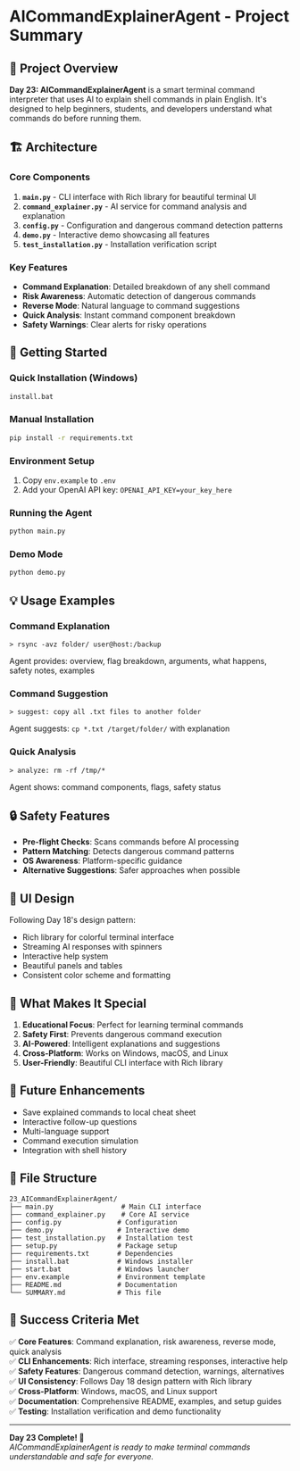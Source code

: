 # AICommandExplainerAgent - Project Summary

## 🎯 Project Overview

**Day 23: AICommandExplainerAgent** is a smart terminal command interpreter that uses AI to explain shell commands in plain English. It's designed to help beginners, students, and developers understand what commands do before running them.

## 🏗️ Architecture

### Core Components

1. **`main.py`** - CLI interface with Rich library for beautiful terminal UI
2. **`command_explainer.py`** - AI service for command analysis and explanation
3. **`config.py`** - Configuration and dangerous command detection patterns
4. **`demo.py`** - Interactive demo showcasing all features
5. **`test_installation.py`** - Installation verification script

### Key Features

- **Command Explanation**: Detailed breakdown of any shell command
- **Risk Awareness**: Automatic detection of dangerous commands
- **Reverse Mode**: Natural language to command suggestions
- **Quick Analysis**: Instant command component breakdown
- **Safety Warnings**: Clear alerts for risky operations

## 🚀 Getting Started

### Quick Installation (Windows)
```bash
install.bat
```

### Manual Installation
```bash
pip install -r requirements.txt
```

### Environment Setup
1. Copy `env.example` to `.env`
2. Add your OpenAI API key: `OPENAI_API_KEY=your_key_here`

### Running the Agent
```bash
python main.py
```

### Demo Mode
```bash
python demo.py
```

## 💡 Usage Examples

### Command Explanation
```
> rsync -avz folder/ user@host:/backup
```
Agent provides: overview, flag breakdown, arguments, what happens, safety notes, examples

### Command Suggestion
```
> suggest: copy all .txt files to another folder
```
Agent suggests: `cp *.txt /target/folder/` with explanation

### Quick Analysis
```
> analyze: rm -rf /tmp/*
```
Agent shows: command components, flags, safety status

## 🔒 Safety Features

- **Pre-flight Checks**: Scans commands before AI processing
- **Pattern Matching**: Detects dangerous command patterns
- **OS Awareness**: Platform-specific guidance
- **Alternative Suggestions**: Safer approaches when possible

## 🎨 UI Design

Following Day 18's design pattern:
- Rich library for colorful terminal interface
- Streaming AI responses with spinners
- Interactive help system
- Beautiful panels and tables
- Consistent color scheme and formatting

## 🌟 What Makes It Special

1. **Educational Focus**: Perfect for learning terminal commands
2. **Safety First**: Prevents dangerous command execution
3. **AI-Powered**: Intelligent explanations and suggestions
4. **Cross-Platform**: Works on Windows, macOS, and Linux
5. **User-Friendly**: Beautiful CLI interface with Rich library

## 🔮 Future Enhancements

- Save explained commands to local cheat sheet
- Interactive follow-up questions
- Multi-language support
- Command execution simulation
- Integration with shell history

## 📁 File Structure

```
23_AICommandExplainerAgent/
├── main.py                 # Main CLI interface
├── command_explainer.py    # Core AI service
├── config.py              # Configuration
├── demo.py                # Interactive demo
├── test_installation.py   # Installation test
├── setup.py               # Package setup
├── requirements.txt       # Dependencies
├── install.bat            # Windows installer
├── start.bat              # Windows launcher
├── env.example            # Environment template
├── README.md              # Documentation
└── SUMMARY.md             # This file
```

## 🎉 Success Criteria Met

✅ **Core Features**: Command explanation, risk awareness, reverse mode, quick analysis  
✅ **CLI Enhancements**: Rich interface, streaming responses, interactive help  
✅ **Safety Features**: Dangerous command detection, warnings, alternatives  
✅ **UI Consistency**: Follows Day 18 design pattern with Rich library  
✅ **Cross-Platform**: Windows, macOS, and Linux support  
✅ **Documentation**: Comprehensive README, examples, and setup guides  
✅ **Testing**: Installation verification and demo functionality  

---

**Day 23 Complete! 🚀**  
*AICommandExplainerAgent is ready to make terminal commands understandable and safe for everyone.*
